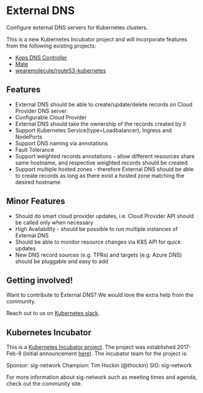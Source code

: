 # External DNS

Configure external DNS servers for Kubernetes clusters.

This is a new Kubernetes Incubator project and will incorporate features from the following existing projects:

* [Kops DNS Controller](https://github.com/kubernetes/kops/tree/master/dns-controller)
* [Mate](https://github.com/zalando-incubator/mate)
* [wearemolecule/route53-kubernetes](https://github.com/wearemolecule/route53-kubernetes)


## Features

* External DNS should be able to create/update/delete records on Cloud Provider DNS server
* Configurable Cloud Provider
* External DNS should take the ownership of the records created by it
* Support Kubernetes Service(type=Loadbalancer), Ingress and NodePorts
* Support DNS naming via annotations
* Fault Tolerance
* Support weighted records annotations - allow different resources share same hostname, and respective weighted records should be created.
* Support multiple hosted zones - therefore External DNS should be able to create records as long as there exist a hosted zone matching the desired hostname

## Minor Features

* Should do smart cloud provider updates, i.e. Cloud Provider API should be called only when necessary
* High Availability - should be possible to run multiple instances of External DNS
* Should be able to monitor resource changes via K8S API for quick updates
* New DNS record sources (e.g. TPRs) and targets (e.g. Azure DNS) should be pluggable and easy to add

## Getting involved!

Want to contribute to External DNS? We would love the extra help from the community.

Reach out to us on [Kubernetes slack](https://github.com/kubernetes/community#slack-chat).

## Kubernetes Incubator

This is a [Kubernetes Incubator project](https://github.com/kubernetes/community/blob/master/incubator.md).
The project was established 2017-Feb-9 (initial announcement [here](https://groups.google.com/forum/#!searchin/kubernetes-dev/external$20dns%7Csort:relevance/kubernetes-dev/2wGQUB0fUuE/9OXz01i2BgAJ)). 
The incubator team for the project is:

Sponsor: sig-network
Champion: Tim Hockin (@thockin)
SIG: sig-network

For more information about sig-network such as meeting times and agenda, check out the community site.
